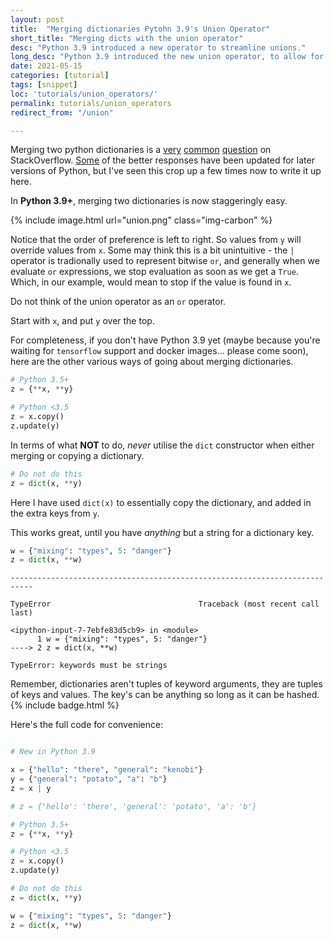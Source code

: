 ```yaml
---
layout: post
title:  "Merging dictionaries Pytohn 3.9's Union Operator"
short_title: "Merging dicts with the union operator"
desc: "Python 3.9 introduced a new operator to streamline unions."
long_desc: "Python 3.9 introduced the new union operator, to allow for simpler and more obvious syntax for merging dictionary content."
date: 2021-05-15
categories: [tutorial]
tags: [snippet]
loc: 'tutorials/union_operators/'
permalink: tutorials/union_operators 
redirect_from: "/union"

---
```


Merging two python dictionaries is a [very](https://stackoverflow.com/questions/2799064/how-do-i-merge-dictionaries-together-in-python) [common](https://stackoverflow.com/questions/1781571/how-to-concatenate-two-dictionaries-to-create-a-new-one-in-python) [question](https://stackoverflow.com/questions/9415785/merging-several-python-dictionaries) on StackOverflow. [Some](https://stackoverflow.com/questions/38987/how-do-i-merge-two-dictionaries-in-a-single-expression-taking-union-of-dictiona) of the better responses have been updated for later versions of Python, but I've seen this crop up a few times now to write it up here.

In **Python 3.9+**, merging two dictionaries is now staggeringly easy.

{% include image.html url="union.png" class="img-carbon" %}

Notice that the order of preference is left to right. So values from `y` will override values from `x`. Some may think this is a bit unintuitive - the `|` operator is tradionally used to represent bitwise `or`, and generally when we evaluate `or` expressions, we stop evaluation as soon as we get a `True`. Which, in our example, would mean to stop if the value is found in `x`. 

Do not think of the union operator as an `or` operator.

Start with `x`, and put `y` over the top.

For completeness, if you don't have Python 3.9 yet (maybe because you're waiting for `tensorflow` support and docker images... please come soon), here are the other various ways of going about merging dictionaries.

```python
# Python 3.5+
z = {**x, **y}

# Python <3.5
z = x.copy()
z.update(y)
```

In terms of what **NOT** to do, *never* utilise the `dict` constructor when either merging or copying a dictionary.

```python
# Do not do this
z = dict(x, **y)
```

Here I have used `dict(x)` to essentially copy the dictionary, and added in the extra keys from `y`.

This works great, until you have *anything* but a string for a dictionary key.

```python
w = {"mixing": "types", 5: "danger"}
z = dict(x, **w)
```

    ---------------------------------------------------------------------------

    TypeError                                 Traceback (most recent call last)

    <ipython-input-7-7ebfe83d5cb9> in <module>
          1 w = {"mixing": "types", 5: "danger"}
    ----> 2 z = dict(x, **w)
    
    TypeError: keywords must be strings

Remember, dictionaries aren't tuples of keyword arguments, they are tuples of keys and values. The key's can be anything so long as it can be hashed.
{% include badge.html %}

Here's the full code for convenience:

```python

# New in Python 3.9

x = {"hello": "there", "general": "kenobi"}
y = {"general": "potato", "a": "b"}
z = x | y

# z = {'hello': 'there', 'general': 'potato', 'a': 'b'}

# Python 3.5+
z = {**x, **y}

# Python <3.5
z = x.copy()
z.update(y)

# Do not do this
z = dict(x, **y)

w = {"mixing": "types", 5: "danger"}
z = dict(x, **w)

```
